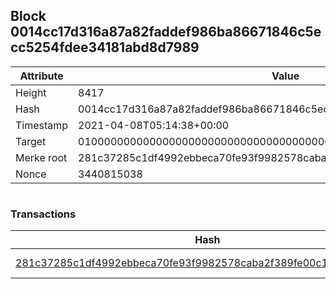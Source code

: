 ## Block 0014cc17d316a87a82faddef986ba86671846c5ecc5254fdee34181abd8d7989

Attribute | Value
--- | ---
Height | 8417
Hash | 0014cc17d316a87a82faddef986ba86671846c5ecc5254fdee34181abd8d7989
Timestamp | 2021-04-08T05:14:38+00:00
Target | 0100000000000000000000000000000000000000000000000000000000000000
Merke root | 281c37285c1df4992ebbeca70fe93f9982578caba2f389fe00c195aaa7aacd4e
Nonce | 3440815038

```

```

### Transactions

Hash | Amount
--- | ---
[281c37285c1df4992ebbeca70fe93f9982578caba2f389fe00c195aaa7aacd4e](281c37285c1df4992ebbeca70fe93f9982578caba2f389fe00c195aaa7aacd4e.md) | 10.00000000 SKEPTI 
